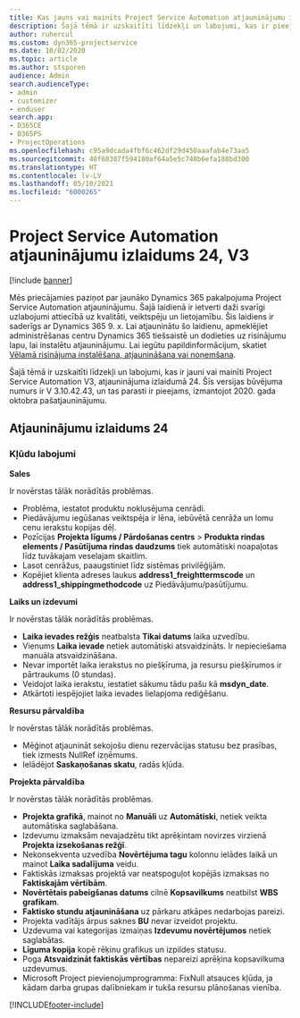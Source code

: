 ```yaml
---
title: Kas jauns vai mainīts Project Service Automation atjauninājumu izlaidumā 24, V3
description: Šajā tēmā ir uzskaitīti līdzekļi un labojumi, kas ir pieejami Project Service Automation atjauninājumu izlaidumā 24, V3.
author: ruhercul
ms.custom: dyn365-projectservice
ms.date: 10/02/2020
ms.topic: article
ms.author: stsporen
audience: Admin
search.audienceType:
- admin
- customizer
- enduser
search.app:
- D365CE
- D365PS
- ProjectOperations
ms.openlocfilehash: c95a9dcada4fbf6c462df29d450aaafab4e73aa5
ms.sourcegitcommit: 40f68387f594180af64a5e5c748b6efa188bd300
ms.translationtype: HT
ms.contentlocale: lv-LV
ms.lasthandoff: 05/10/2021
ms.locfileid: "6000265"
---
```

# <a name="project-service-automation-update-release-24-v3"></a>Project Service Automation atjauninājumu izlaidums 24, V3

[!include [banner](../includes/psa-now-project-operations.md)]

Mēs priecājamies paziņot par jaunāko Dynamics 365 pakalpojuma Project Service Automation atjauninājumu. Šajā laidienā ir ietverti daži svarīgi uzlabojumi attiecībā uz kvalitāti, veiktspēju un lietojamību. Šis laidiens ir saderīgs ar Dynamics 365 9. x. Lai atjauninātu šo laidienu, apmeklējiet administrēšanas centru Dynamics 365 tiešsaistē un dodieties uz risinājumu lapu, lai instalētu atjauninājumu. Lai iegūtu papildinformācijum, skatiet [Vēlamā risinājuma instalēšana, atjaunināšana vai noņemšana](/power-platform/admin/install-remove-preferred-solution).

Šajā tēmā ir uzskaitīti līdzekļi un labojumi, kas ir jauni vai mainīti Project Service Automation V3, atjauninājuma izlaidumā 24. Šīs versijas būvējuma numurs ir V 3.10.42.43, un tas parasti ir pieejams, izmantojot 2020. gada oktobra pašatjauninājumu.

## <a name="update-release-24"></a>Atjauninājumu izlaidums 24

### <a name="bug-fixes"></a>Kļūdu labojumi

**Sales**

Ir novērstas tālāk norādītās problēmas.

- Problēma, iestatot produktu noklusējuma cenrādi.
- Piedāvājumu iegūšanas veiktspēja ir lēna, iebūvētā cenrāža un lomu cenu ierakstu kopijas dēļ.
- Pozīcijas **Projekta līgums / Pārdošanas centrs** > **Produkta rindas elements / Pasūtījuma rindas daudzums** tiek automātiski noapaļotas līdz tuvākajam veselajam skaitlim.
- Lasot cenrāžus, paaugstiniet līdz sistēmas privilēģijām.
- Kopējiet klienta adreses laukus **address1_freighttermscode** un **address1_shippingmethodcode** uz Piedāvājumu/pasūtījumu. 


**Laiks un izdevumi**

Ir novērstas tālāk norādītās problēmas.

- **Laika ievades režģis** neatbalsta **Tikai datums** laika uzvedību.
- Vienums **Laika ievade** netiek automātiski atsvaidzināts. Ir nepieciešama manuāla atsvaidzināšana.
- Nevar importēt laika ierakstus no piešķīruma, ja resursu piešķīrumos ir pārtraukums (0 stundas).
- Veidojot laika ierakstu, iestatiet sākumu tādu pašu kā **msdyn_date**.
- Atkārtoti iespējojiet laika ievades lielapjoma rediģēšanu.

**Resursu pārvaldība**

Ir novērstas tālāk norādītās problēmas.

- Mēģinot atjaunināt sekojošu dienu rezervācijas statusu bez prasības, tiek izmests NullRef izņēmums.
- Ielādējot **Saskaņošanas skatu**, radās kļūda.


**Projekta pārvaldība**

Ir novērstas tālāk norādītās problēmas.

- **Projekta grafikā**, mainot no **Manuāli** uz **Automātiski**, netiek veikta automātiska saglabāšana.
- Izdevumu izmaksām nevajadzētu tikt aprēķintam novirzes virzienā **Projekta izsekošanas režģī**.
- Nekonsekventa uzvedība **Novērtējuma tagu** kolonnu ielādes laikā un mainot **Laika sadalījuma** veidu.
- Faktiskās izmaksas projektā var neatspoguļot kopējās izmaksas no **Faktiskajām vērtībām**.
- **Novērtētais pabeigšanas datums** cilnē **Kopsavilkums** neatbilst **WBS grafikam**.
- **Faktisko stundu atjaunināšana** uz pārkaru atkāpes nedarbojas pareizi.
- Projekta vadītājs ārpus saknes **BU** nevar izveidot projektu.
- Uzdevuma vai kategorijas izmaiņas **Izdevumu novērtējumos** netiek saglabātas.
- **Līguma kopija** kopē rēķinu grafikus un izpildes statusu.
- Poga **Atsvaidzināt faktiskās vērtības** nepareizi aprēķina kopsavilkuma uzdevumus.
- Microsoft Project pievienojumprogramma: FixNull atsauces kļūda, ja kādam darba grupas dalībniekam ir tukša resursu plānošanas vienība.



[!INCLUDE[footer-include](../includes/footer-banner.md)]